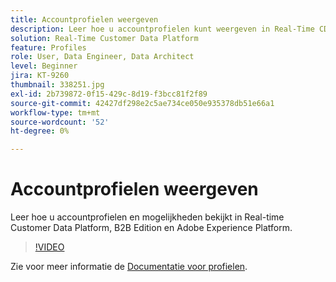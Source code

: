 ```yaml
---
title: Accountprofielen weergeven
description: Leer hoe u accountprofielen kunt weergeven in Real-Time CDP B2B Edition.
solution: Real-Time Customer Data Platform
feature: Profiles
role: User, Data Engineer, Data Architect
level: Beginner
jira: KT-9260
thumbnail: 338251.jpg
exl-id: 2b739872-0f15-429c-8d19-f3bcc81f2f89
source-git-commit: 42427df298e2c5ae734ce050e935378db51e66a1
workflow-type: tm+mt
source-wordcount: '52'
ht-degree: 0%

---
```


# Accountprofielen weergeven

Leer hoe u accountprofielen en mogelijkheden bekijkt in Real-time Customer Data Platform, B2B Edition en Adobe Experience Platform.

>[!VIDEO](https://video.tv.adobe.com/v/338251?quality=12&learn=on)

Zie voor meer informatie de [Documentatie voor profielen](https://experienceleague.adobe.com/docs/experience-platform/rtcdp/profile/profile-browse.html).
